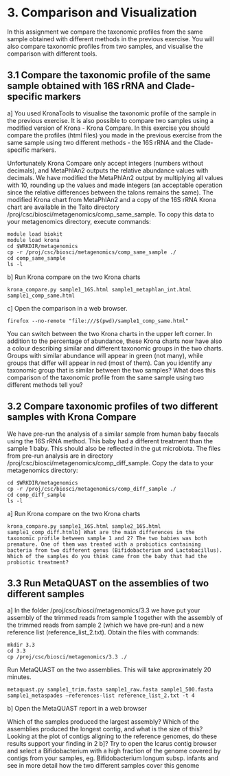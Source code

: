 # 3. Comparison and Visualization

In this assignment we compare the taxonomic profiles from the same sample obtained with different methods in the previous exercise. You will also compare taxonomic profiles from two samples, and visualise the comparison with different tools. 

## 3.1 Compare the taxonomic profile of the same sample obtained with 16S rRNA and Clade-specific markers
a] You used KronaTools to visualise the taxonomic profile of the sample in the previous exercise. It is also possible to compare two samples using a modified version of Krona - Krona Compare. In this exercise you should compare the profiles (html files) you made in the previous exercise from the same sample using two different methods - the 16S rRNA and the Clade-specific markers.

Unfortunately Krona Compare only accept integers (numbers without decimals), and MetaPhlAn2 outputs the relative abundance values with decimals. We have modified the MetaPhlAn2 output by multiplying all values with 10, rounding up the values and made integers (an acceptable operation since the relative differences between the talons remains the same). The modified Krona chart from MetaPhlAn2 and a copy of the 16S rRNA Krona chart are available in the Taito directory /proj/csc/biosci/metagenomics/comp_same_sample. To copy this data to your metagenomics directory, execute commands:
```text
module load biokit
module load krona
cd $WRKDIR/metagenomics
cp -r /proj/csc/biosci/metagenomics/comp_same_sample ./
cd comp_same_sample
ls -l
``` 

b] Run Krona compare on the two Krona charts
```text
krona_compare.py sample1_16S.html sample1_metaphlan_int.html sample1_comp_same.html
```

c] Open the comparison in a web browser.
```text
firefox --no-remote "file:///$(pwd)/sample1_comp_same.html"
```
You can switch between the two Krona charts in the upper left corner. In addition to the percentage of abundance, these Krona charts now have also a colour describing similar and different taxonomic groups in the two charts. Groups with similar abundance will appear in green (not many), while groups that differ will appear in red (most of them). Can you identify any taxonomic group that is similar between the two samples? What does this comparison of the taxonomic profile from the same sample using two different methods tell you?


## 3.2 Compare taxonomic profiles of two different samples with Krona Compare
We have pre-run the analysis of a similar sample from human baby faecals using the 16S rRNA method. This baby had a different treatment than the sample 1 baby. This should also be reflected in the gut microbiota. The files from pre-run analysis are in directory /proj/csc/biosci/metagenomics/comp_diff_sample. Copy the data to your metagenomics directory:
```text
cd $WRKDIR/metagenomics
cp -r /proj/csc/biosci/metagenomics/comp_diff_sample ./
cd comp_diff_sample
ls -l
``` 

a] Run Krona compare on the two Krona charts
```text
krona_compare.py sample1_16S.html sample2_16S.html sample1_comp_diff.htmlb] What are the main differences in the taxonomic profile between sample 1 and 2? The two babies was both premature. One of them was treated with a probiotics containing bacteria from two different genus (Bifidobacterium and Lactobacillus). Which of the samples do you think came from the baby that had the probiotic treatment?
```
## 3.3 Run MetaQUAST on the assemblies of two different samples
a] In the folder /proj/csc/biosci/metagenomics/3.3 we have put your assembly of the trimmed reads from sample 1 together with the assembly of the trimmed reads from sample 2 (which we have pre-run) and a new reference list (reference_list_2.txt). Obtain the files with commands:
```text
mkdir 3.3
cd 3.3
cp /proj/csc/biosci/metagenomics/3.3 ./
```
Run MetaQUAST on the two assemblies. This will take approximately 20 minutes.
```text
metaquast.py sample1_trim.fasta sample1_raw.fasta sample1_500.fasta sample1_metaspades —references-list reference_list_2.txt -t 4
``` 

b] Open the MetaQUAST report in a web browser

Which of the samples produced the largest assembly?
Which of the assemblies produced the longest contig, and what is the size of this?
Looking at the plot of contigs aligning to the reference genomes, do these results support your finding in 2 b]?
Try to open the Icarus contig browser and select a Bifidobacterium with a high fraction of the genome covered by contigs from your samples, eg. Bifidobacterium longum subsp. infants and see in more detail how the two different samples cover this genome
